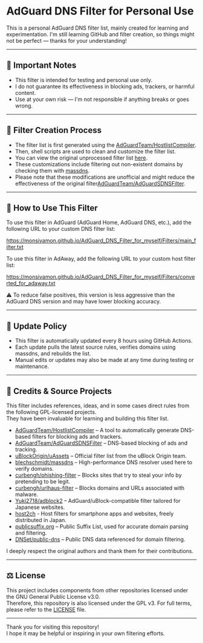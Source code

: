 # AdGuard DNS Filter for Personal Use

This is a personal AdGuard DNS filter list, mainly created for learning and experimentation.
I'm still learning GitHub and filter creation, so things might not be perfect — thanks for your understanding!

---

## 📌 Important Notes

- This filter is intended for testing and personal use only.
- I do not guarantee its effectiveness in blocking ads, trackers, or harmful content.
- Use at your own risk — I'm not responsible if anything breaks or goes wrong.

---

## 🔧 Filter Creation Process

- The filter list is first generated using the [AdGuardTeam/HostlistCompiler](https://github.com/AdguardTeam/HostlistCompiler).
- Then, shell scripts are used to clean and customize the filter list.
- You can view the original unprocessed filter list [here](https://monsivamon.github.io/AdGuard_DNS_Filter_for_myself/Filters/generated_org.txt).
- These customizations include filtering out non-existent domains by checking them with [massdns](https://github.com/blechschmidt/massdns).
- Please note that these modifications are unofficial and might reduce the effectiveness of the original filter[AdGuardTeam/AdGuardSDNSFilter](https://github.com/AdguardTeam/AdGuardSDNSFilter).

---

## 🔗 How to Use This Filter

To use this filter in AdGuard (AdGuard Home, AdGuard DNS, etc.), add the following URL to your custom DNS filter list:

https://monsivamon.github.io/AdGuard_DNS_Filter_for_myself/Filters/main_filter.txt

To use this filter in AdAway, add the following URL to your custom host filter list:

https://monsivamon.github.io/AdGuard_DNS_Filter_for_myself/Filters/converted_for_adaway.txt

⚠️ To reduce false positives, this version is less aggressive than the AdGuard DNS version and may have lower blocking accuracy.

---

## 🔄 Update Policy

- This filter is automatically updated every 8 hours using GitHub Actions.
- Each update pulls the latest source rules, verifies domains using massdns, and rebuilds the list.
- Manual edits or updates may also be made at any time during testing or maintenance.

---

## 📝 Credits & Source Projects

This filter includes references, ideas, and in some cases direct rules from the following GPL-licensed projects.  
They have been invaluable for learning and building this filter list.

- [AdGuardTeam/HostlistCompiler](https://github.com/AdguardTeam/HostlistCompiler) – A tool to automatically generate DNS-based filters for blocking ads and trackers.
- [AdGuardTeam/AdGuardSDNSFilter](https://github.com/AdguardTeam/AdGuardSDNSFilter) – DNS-based blocking of ads and tracking.
- [uBlockOrigin/uAssets](https://github.com/uBlockOrigin/uAssets) – Official filter list from the uBlock Origin team.
- [blechschmidt/massdns](https://github.com/blechschmidt/massdns) – High-performance DNS resolver used here to verify domains.
- [curbengh/phishing-filter](https://github.com/curbengh/phishing-filter) – Blocks sites that try to steal your info by pretending to be legit.
- [curbengh/urlhaus-filter](https://github.com/curbengh/urlhaus-filter) – Blocks domains and URLs associated with malware.
- [Yuki2718/adblock2](https://github.com/Yuki2718/adblock2) – AdGuard/uBlock-compatible filter tailored for Japanese websites.
- [host2ch](https://note.com/hosts2ch) - Host filters for smartphone apps and websites, freely distributed in Japan.
- [publicsuffix.org](https://publicsuffix.org/) – Public Suffix List, used for accurate domain parsing and filtering.
- [DNSet/public-dns](https://github.com/DNSet/public-dns) – Public DNS data referenced for domain filtering.

I deeply respect the original authors and thank them for their contributions.

---

## ⚖️ License

This project includes components from other repositories licensed under the GNU General Public License v3.0.  
Therefore, this repository is also licensed under the GPL v3.
For full terms, please refer to the [LICENSE](./LICENSE) file.

---

Thank you for visiting this repository!  
I hope it may be helpful or inspiring in your own filtering efforts.

